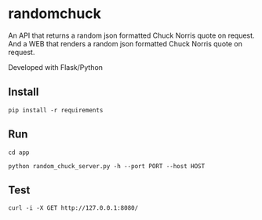 # randomchuck
An API that returns a random json formatted Chuck Norris quote on request.
And a WEB that renders a random json formatted Chuck Norris quote on request.

Developed with Flask/Python

## Install
`pip install -r requirements`

## Run
`cd app`

`python random_chuck_server.py -h --port PORT --host HOST`

## Test
`curl -i -X GET http://127.0.0.1:8080/`
